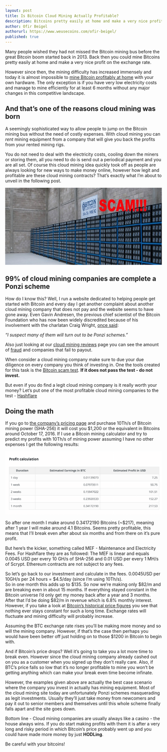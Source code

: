 ```yaml
---
layout: post
title: Is Bitcoin Cloud Mining Actually Profitable?
description: Bitcoins pretty easily at home and make a very nice profit on the exchange rate.
author: Ofir Beigel
authorurl: https://www.weusecoins.com/ofir-beigel/
published: true
---
```


Many people wished they had not missed the Bitcoin mining bus before the great Bitcoin boom started back in 2013. 
Back then you could mine Bitcoins pretty easily at home and make a very nice profit on the exchange rate.

However since then, the mining difficulty has increased immensely and today it is almost impossible to [mine Bitcoin profitably at home](/getting-started/) with your own hardware. 
The only exception is if you have very low electricity costs and manage to mine efficiently for at least 6 months without any major changes in this competitive landscape.

## And that’s one of the reasons cloud mining was born
A seemingly sophisticated way to allow people to jump on the Bitcoin mining bus without the need of costly expenses. 
With cloud mining you can <i>rent</i> mining equipment from a company that will give you back the profits from your rented mining rigs.

You do not need to deal with the electricity costs, cooling down the miners or storing them, all you need to do is send out a periodical payment and you are all set.
Of course this cloud mining idea quickly took off as people are always looking for new ways to make money online, however how legit and profitable are these cloud mining contracts? 
That’s exactly what I’m about to unveil in the following post.

<img width="700" height="247" src="/images/bitcoin-cloud-mining-scams.jpg" class="aligncenter" alt="bitcoin cloud mining scams"/>

## 99% of cloud mining companies are complete a Ponzi scheme
How do I know this? Well, I run a website dedicated to helping people get started with Bitcoin and every day I get another complaint about another cloud mining company that does not pay and the website seems to have gone away.
Even Gavin Andresen, the previous chief scientist of the Bitcoin Foundation who has now been widely discredited because of his involvement with the charlatan Craig Wright, [once said](https://www.reddit.com/r/Bitcoin/comments/2d8vhc/do_mining_contracts_ever_make_sense/):

<i>“I suspect many of them will turn out to be Ponzi schemes.”</i>

Also just looking at our [cloud mining reviews](/best-bitcoin-cloud-mining-contract-reviews/) page you can see the amount of <a href="https://www.weusecoins.com/bitcoin-scams-how-stay-safe/">fraud</a> and companies that fail to payout.

When consider a cloud mining company make sure to due your due diligence on every company you think of investing in. 
One the tools created for this task is the [Bitcoin scam test](https://www.weusecoins.com/avoid-bitcoin-cloud-mining-scams/). <b>If it does not pass the test - do not invest.</b>

But even if you do find a legit cloud mining company is it really worth your money? 
Let’s put one of the most profitable cloud mining companies to the test  - <a href="http://geni.us/advendorhf1">Hashflare</a>

## Doing the math
If you go to [the company’s pricing page](http://geni.us/advendorhf1) and purchase 10Th/s of Bitcoin mining power (SHA-256) it will cost you $1,200 or the equivalent in Bitcoins around October 17, 2016. 
If I use a Bitcoin mining calculator and try to predict my profits with 10Th/s of mining power assuming I have no other expenses I get the following results:

<center><img src="/images/mining-profits.png"></center>

So after one month I make around 0.34172190 Bitcoins (~$217), meaning after 1 year I will make around 4.1 Bitcoins. 
Seems pretty profitable, this means that I’ll break even after about six months and from there on it’s pure profit.

But here’s the kicker, something called MEF - Maintenance and Electricity Fees. For Hashflare they are as followed:
The MEF is linear and equals 0.0045 USD per every 10 GH/s of SHA-256 and 0.01 USD per every 1 MH/s of Scrypt. 
Ethereum contracts are not subject to any fees. 

So let’s go back to our investment and calculate in the fees. 0.0045USD per 10GH/s per 24 hours = $4.5/day (since I’m using 10Th/s).  
So in one month this adds up to $135. So now we’re making only $82/m and are breaking even in about 15 months. 
If everything stayed constant in the Bitcoin universe I’d only get my money back after a year and 3 months. 
After that I’d be doing $82/m in revenue which is 6.8% monthly interest. 
However, if you take a look at [Bitcoin’s historical price figures](https://www.weusecoins.com/modeling-bitcoin-price/) you see that nothing ever stays constant for such a long time. 
Exchange rates will fluctuate and mining difficulty will probably increase. 

Assuming the BTC exchange rate rises you’ll be making more money and so will the mining company. 
However, if that’s the case then perhaps you would have been better off just holding on to those $1200 in Bitcoin to begin with. 

And if Bitcoin’s price drops? Well it’s going to take you a lot more time to break even. 
However since the cloud mining company already cashed out on you as a customer when you signed up they don’t really care. 
Also, if BTC’s price falls so low that it’s no longer profitable to mine you won’t be getting anything which can make your break even time become infinate. 

However, the examples given above are actually the best case scenario where the company you invest in actually has mining equipment. 
Most of the cloud mining site today are unfortunately Ponzi schemes masquerading as legit investments. 
Usually they’ll just take money from newcomers and pay it out to senior members and themselves until this whole scheme finally falls apart and the site goes down.
 
Bottom line - Cloud mining companies are usually always like a casino - the house always wins. 
If you do start making profits with them it is after a very long and risky period in which Bitcoin’s price probably went up and you could have made more money by just <b>HODLing</b>.

Be careful with your bitcoins!

